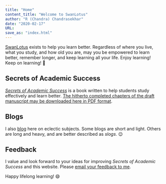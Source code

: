 ```yaml
---
title: "Home"
content_title: "Welcome to SwanLotus"
author: "R (Chandra) Chandrasekhar"
date: "2020-02-17"
URL:
save_as: "index.html"
---
```


[SwanLotus]({static}../index.html) exists to help you learn better. Regardless of where you live, what you study, and how old you are, may you be empowered to learn better, remember longer, and keep learning all your life. Enjoy learning! Keep on learning! :slightly_smiling_face:

## Secrets of Academic Success

[_Secrets of Academic Success_]({static}../sas.html) is a book written to help students study effectively and learn better. [The hitherto completed chapters of the draft manuscript  may be downloaded here in PDF format]({static}../sas-manuscript/SAS-partial.pdf).

## Blogs

I also [blog]({static}../blogs) here on eclectic subjects. Some blogs are short and light. Others are long and heavy, and are better described as _slogs_. :wink:

## Feedback

I value and look forward to your ideas for improving _Secrets of Academic Success_ and  this website. Please [email your feedback to me](mailto:feedback.sasbook@gmail.com).

Happy lifelong learning! :smile:
